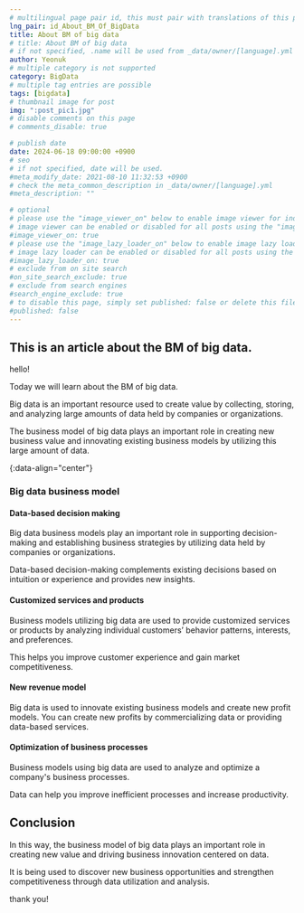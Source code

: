 ```yaml
---
# multilingual page pair id, this must pair with translations of this page. (This name must be unique)
lng_pair: id_About_BM_Of_BigData
title: About BM of big data
# title: About BM of big data
# if not specified, .name will be used from _data/owner/[language].yml
author: Yeonuk
# multiple category is not supported
category: BigData
# multiple tag entries are possible
tags: [bigdata]
# thumbnail image for post
img: ":post_pic1.jpg"
# disable comments on this page
# comments_disable: true

# publish date
date: 2024-06-18 09:00:00 +0900
# seo
# if not specified, date will be used.
#meta_modify_date: 2021-08-10 11:32:53 +0900
# check the meta_common_description in _data/owner/[language].yml
#meta_description: ""

# optional
# please use the "image_viewer_on" below to enable image viewer for individual pages or posts (_posts/ or [language]/_posts folders).
# image viewer can be enabled or disabled for all posts using the "image_viewer_posts: true" setting in _data/conf/main.yml.
#image_viewer_on: true
# please use the "image_lazy_loader_on" below to enable image lazy loader for individual pages or posts (_posts/ or [language]/_posts folders).
# image lazy loader can be enabled or disabled for all posts using the "image_lazy_loader_posts: true" setting in _data/conf/main.yml.
#image_lazy_loader_on: true
# exclude from on site search
#on_site_search_exclude: true
# exclude from search engines
#search_engine_exclude: true
# to disable this page, simply set published: false or delete this file
#published: false
---
```


<!-- outline-start -->

## This is an article about the BM of big data.

hello!

Today we will learn about the BM of big data.

Big data is an important resource used to create value by collecting, storing, and analyzing large amounts of data held by companies or organizations.

The business model of big data plays an important role in creating new business value and innovating existing business models by utilizing this large amount of data.

{:data-align="center"}

<!-- outline-end -->

### Big data business model

#### Data-based decision making

Big data business models play an important role in supporting decision-making and establishing business strategies by utilizing data held by companies or organizations.

Data-based decision-making complements existing decisions based on intuition or experience and provides new insights.

#### Customized services and products

Business models utilizing big data are used to provide customized services or products by analyzing individual customers’ behavior patterns, interests, and preferences.

This helps you improve customer experience and gain market competitiveness.

#### New revenue model

Big data is used to innovate existing business models and create new profit models. You can create new profits by commercializing data or providing data-based services.

#### Optimization of business processes

Business models using big data are used to analyze and optimize a company's business processes.

Data can help you improve inefficient processes and increase productivity.

## Conclusion

In this way, the business model of big data plays an important role in creating new value and driving business innovation centered on data.

It is being used to discover new business opportunities and strengthen competitiveness through data utilization and analysis.

thank you!
